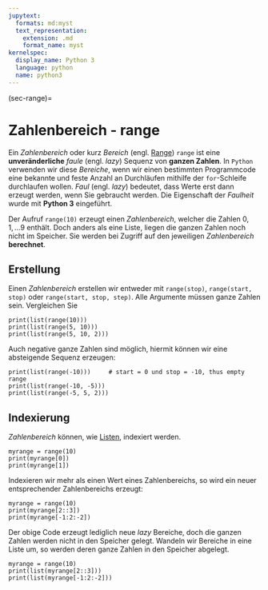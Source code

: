 ```yaml
---
jupytext:
  formats: md:myst
  text_representation:
    extension: .md
    format_name: myst
kernelspec:
  display_name: Python 3
  language: python
  name: python3
---
```


(sec-range)=
# Zahlenbereich - range

Ein *Zahlenbereich* oder kurz *Bereich* (engl. [Range](https://docs.python.org/3/library/stdtypes.html#typesseq-range)) ``range`` ist eine **unveränderliche** *faule* (engl. *lazy*) Sequenz von **ganzen Zahlen**.
In ``Python`` verwenden wir diese *Bereiche*, wenn wir einen bestimmten Programmcode eine bekannte und feste Anzahl an Durchläufen mithilfe der ``for``-Schleife durchlaufen wollen.
*Faul* (engl. *lazy*) bedeutet, dass Werte erst dann erzeugt werden, wenn Sie gebraucht werden.
Die Eigenschaft der *Faulheit* wurde mit **Python 3** eingeführt.

Der Aufruf ``range(10)`` erzeugt einen *Zahlenbereich*, welcher die Zahlen $0, 1, \ldots 9$ enthält.
Doch anders als eine Liste, liegen die ganzen Zahlen noch nicht im Speicher.
Sie werden bei Zugriff auf den jeweiligen *Zahlenbereich* **berechnet**.

## Erstellung

Einen *Zahlenbereich* erstellen wir entweder mit ``range(stop)``, ``range(start, stop)`` oder ``range(start, stop, step)``.
Alle Argumente müssen ganze Zahlen sein. Vergleichen Sie

```{code-cell} python3
print(list(range(10)))
print(list(range(5, 10)))
print(list(range(5, 10, 2)))
```

Auch negative ganze Zahlen sind möglich, hiermit können wir eine absteigende Sequenz erzeugen:

```{code-cell} python3
print(list(range(-10)))     # start = 0 und stop = -10, thus empty range
print(list(range(-10, -5)))
print(list(range(-5, 5, 2)))
```

## Indexierung

*Zahlenbereich* können, wie [Listen](sec-list-index), indexiert werden.

```{code-cell} python3
myrange = range(10)
print(myrange[0])
print(myrange[1])
```

Indexieren wir mehr als einen Wert eines Zahlenbereichs, so wird ein neuer entsprechender Zahlenbereichs erzeugt:

```{code-cell} python3
myrange = range(10)
print(myrange[2::3])
print(myrange[-1:2:-2])
```

Der obige Code erzeugt lediglich neue *lazy* Bereiche, doch die ganzen Zahlen werden nicht in den Speicher gelegt.
Wandeln wir Bereiche in eine Liste um, so werden deren ganze Zahlen in den Speicher abgelegt.

```{code-cell} python3
myrange = range(10)
print(list(myrange[2::3]))
print(list(myrange[-1:2:-2]))
```